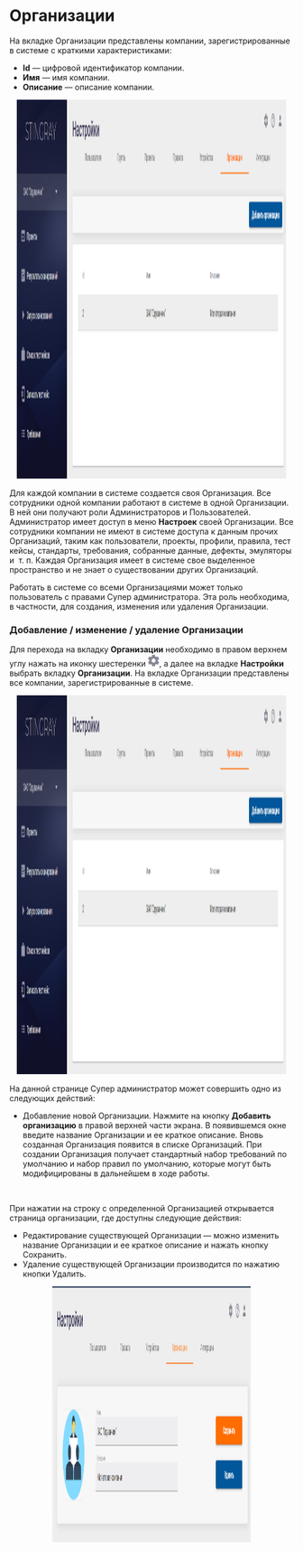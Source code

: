 # Организации

  <p>На вкладке Организации представлены компании, зарегистрированные в системе с краткими характеристиками:</p>
  <ul class="Disc">
    <li><strong>Id</strong> — цифровой идентификатор компании.</li>
    <li><strong>Имя</strong> — имя компании.</li>
    <li><strong>Описание</strong> — описание компании.</li>
  </ul>
  <p style="text-align: center"><img height="671" src="assets/images/image80.png" width="95%" /></p>
  <p>Для каждой компании в системе создается своя Организация. Все сотрудники одной компании работают в системе в одной Организации. В ней они получают роли Администраторов и Пользователей. Администратор имеет доступ в меню <strong>Настроек</strong> своей Организации. Все сотрудники компании не имеют в системе доступа к данным прочих Организаций, таким как пользователи, проекты, профили, правила, тест кейсы, стандарты, требования, собранные данные, дефекты, эмуляторы и  т. п. Каждая Организация имеет в системе свое выделенное пространство и не знает о существовании других Организаций.</p>
  <p>Работать в системе со всеми Организациями может только пользователь с правами Супер администратора. Эта роль необходима, в частности, для создания, изменения или удаления Организации.</p>
  <h3>Добавление / изменение / удаление Организации</h3>
  <p>Для перехода на вкладку <strong>Организации</strong> необходимо в правом верхнем углу нажать на иконку шестеренки <img height="22" src="assets/images/image81.png" width="20" />, а далее на вкладке <strong>Настройки</strong> выбрать вкладку <strong>Организации</strong>. На вкладке Организации представлены все компании, зарегистрированные в системе.</p>
  <p style="text-align: center"><img height="671" src="assets/images/image80.png" width="95%" /></p>
  <p>На данной странице Супер администратор может совершить одно из следующих действий:</p>
  <ul class="Disc">
    <li>Добавление новой Организации. Нажмите на кнопку <strong>Добавить организацию</strong> в правой верхней части экрана. В появившемся окне введите название Организации и ее краткое описание. Вновь созданная Организация появится в списке Организаций. При создании Организация получает стандартный набор требований по умолчанию и набор правил по умолчанию, которые могут быть модифицированы в дальнейшем в ходе работы.</li>
  </ul>
  <p> </p>
  <p>При нажатии на строку с определенной Организацией открывается страница организации, где доступны следующие действия:</p>
  <ul class="Disc">
    <li>Редактирование существующей Организации — можно изменить название Организации и ее краткое описание и нажать кнопку Сохранить.</li>
    <li>Удаление существующей Организации производится по нажатию кнопки Удалить.</li>
  </ul>
  <p style="text-align: center"><img height="453" src="assets/images/image32.png" width="70%" /></p>
  <p style="text-align: center"> </p>
</body>
</html>